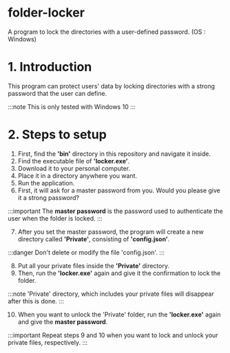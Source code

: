 # folder-locker
A program to lock the directories with a user-defined password. (OS : Windows)
# 1. Introduction

This program can protect users' data by locking directories with a strong password that the user can define. 

:::note
This is only tested with Windows 10
:::

# 2. Steps to setup

1. First, find the **'bin'** directory in this repository and navigate it inside.
2. Find the executable file of **'locker.exe'**.
3. Download it to your personal computer.
4. Place it in a directory anywhere you want.
5. Run the application.
6. First, it will ask for a master password from you. Would you please give it a strong password?


:::important
The **master password** is the password used to authenticate the user when the folder is locked.
:::

7. After you set the master password, the program will create a new directory called **'Private'**, consisting of **'config.json'**.

:::danger
Don't delete or modify the file 'config.json'.
:::

8. Put all your private files inside the **'Private'** directory.
9. Then, run the **'locker.exe'** again and give it the confirmation to lock the folder.

:::note
'Private' directory, which includes your private files will disappear after this is done. 
:::

10. When you want to unlock the 'Private' folder, run the **'locker.exe'** again and give the **master password**.

:::important
Repeat steps 9 and 10 when you want to lock and unlock your private files, respectively.
:::
